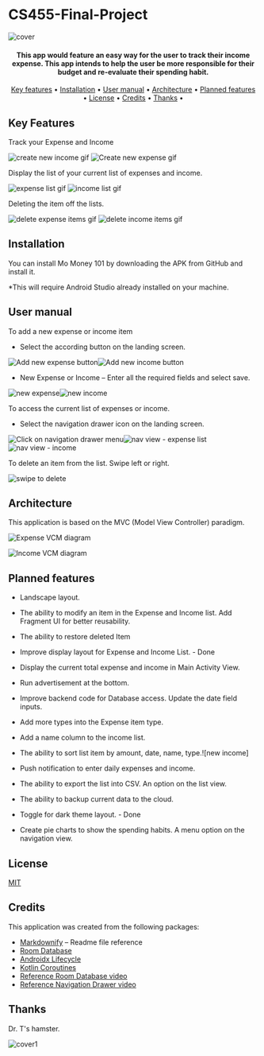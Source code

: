 # CS455-Final-Project
![cover](https://user-images.githubusercontent.com/79466152/114063294-b1596500-9855-11eb-9806-6b5630f2fe98.png)

<h4 align="center">This app would feature an easy way for the user to track their income expense. This app intends to help the user be more responsible for their budget and re-evaluate their spending habit.</h4>

<p align="center">
  <a href="#key-features">Key features</a> •
  <a href="#installation">Installation</a> •
  <a href="#user-manual">User manual</a> •
  <a href="#architecture">Architecture</a> •
  <a href="#planned-features">Planned features</a> •
  <a href="#license">License</a> •
  <a href="#credits">Credits</a> •
  <a href="#thanks">Thanks</a> •
</p>

## Key Features
Track your Expense and Income

![create new income gif](https://user-images.githubusercontent.com/79466152/114067151-b7514500-9859-11eb-968d-a2ab79f0e78a.gif)
![Create new expense gif](https://user-images.githubusercontent.com/79466152/114067157-bae4cc00-9859-11eb-801a-c3e89254208f.gif)

  
Display the list of your current list of expenses and income.

![expense list gif](https://user-images.githubusercontent.com/79466152/114067305-ea93d400-9859-11eb-914d-c8ce185507a9.gif)
![income list gif](https://user-images.githubusercontent.com/79466152/114067312-ebc50100-9859-11eb-9966-f6e5bb7e1529.gif)

  
Deleting the item off the lists.

![delete expense items gif](https://user-images.githubusercontent.com/79466152/114067375-fd0e0d80-9859-11eb-945a-d961ba224fc4.gif)
![delete income items gif](https://user-images.githubusercontent.com/79466152/114067383-fe3f3a80-9859-11eb-8f12-e0428240000b.gif)


## Installation

You can install Mo Money 101 by downloading the APK from GitHub and install it.

*This will require Android Studio already installed on your machine.

## User manual
To add a new expense or income item
* Select the according button on the landing screen.

![Add new expense button](https://user-images.githubusercontent.com/79466152/114067853-83c2ea80-985a-11eb-939e-099a38507e65.png)![Add new income button](https://user-images.githubusercontent.com/79466152/114067864-858cae00-985a-11eb-9ee6-7db2996d61e0.png)


* New Expense or Income – Enter all the required fields and select save.

![new expense](https://user-images.githubusercontent.com/79466152/114068109-c389d200-985a-11eb-88d1-ed6df7bb077f.PNG)![new income](https://user-images.githubusercontent.com/79466152/114068113-c5539580-985a-11eb-957f-169021fa2028.PNG)

To access the current list of expenses or income.
* Select the navigation drawer icon on the landing screen.

![Click on navigation drawer menu](https://user-images.githubusercontent.com/79466152/114068227-ed42f900-985a-11eb-8481-10e284aac1b9.png)![nav view - expense list](https://user-images.githubusercontent.com/79466152/114068246-f3d17080-985a-11eb-9c86-4ce5df6bb856.png)![nav view - income](https://user-images.githubusercontent.com/79466152/114068256-f633ca80-985a-11eb-8313-5c4fa55ec26f.png)

To delete an item from the list. Swipe left or right.

![swipe to delete](https://user-images.githubusercontent.com/79466152/114068445-29765980-985b-11eb-9644-772c30e0615f.png)


## Architecture

This application is based on the MVC (Model View Controller) paradigm.

![Expense VCM diagram](https://user-images.githubusercontent.com/79466152/114067565-3181c980-985a-11eb-84a9-92cef9b7ad20.jpg)

![Income VCM diagram](https://user-images.githubusercontent.com/79466152/114067595-3a729b00-985a-11eb-9c4f-2775f5b946b0.jpg)


## Planned features
*	Landscape layout.
*	The ability to modify an item in the Expense and Income list. Add Fragment UI for better reusability.
*	The ability to restore deleted Item
*	Improve display layout for Expense and Income List. - Done
*	Display the current total expense and income in Main Activity View.
*	Run advertisement at the bottom.
*	Improve backend code for Database access. Update the date field inputs.
*	Add more types into the Expense item type.
*	Add a name column to the income list.
*	The ability to sort list item by amount, date, name, type.![new income]

*	Push notification to enter daily expenses and income.
*	The ability to export the list into CSV. An option on the list view.
*	The ability to backup current data to the cloud.
*	Toggle for dark theme layout. - Done
*	Create pie charts to show the spending habits. A menu option on the navigation view.

## License
[MIT](https://choosealicense.com/licenses/mit/)

## Credits
This application was created from the following packages:
- [Markdownify](https://github.com/amitmerchant1990/electron-markdownify) – Readme file reference
-	[Room Database](https://developer.android.com/reference/android/arch/persistence/room/RoomDatabase)
-	[Androidx Lifecycle](https://developer.android.com/jetpack/androidx/releases/lifecycle)
-	[Kotlin Coroutines](https://developer.android.com/kotlin/coroutines)
-	[Reference Room Database video](https://www.youtube.com/watch?v=lwAvI3WDXBY)
-	[Reference Navigation Drawer video](https://www.youtube.com/watch?v=do4vb0MdLFY)

## Thanks
Dr. T's hamster.

![cover1](https://user-images.githubusercontent.com/79466152/114063330-bae2cd00-9855-11eb-93b0-993b6e1c492e.png)
